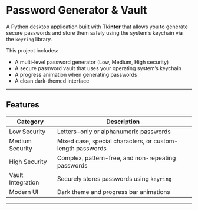 # Password Generator & Vault

A Python desktop application built with **Tkinter** that allows you to generate secure passwords and store them safely using the system’s keychain via the `keyring` library.

This project includes:
- A multi-level password generator (Low, Medium, High security)
- A secure password vault that uses your operating system’s keychain
- A progress animation when generating passwords
- A clean dark-themed interface

---

## Features

| Category | Description |
|-----------|--------------|
| Low Security | Letters-only or alphanumeric passwords |
| Medium Security | Mixed case, special characters, or custom-length passwords |
| High Security | Complex, pattern-free, and non-repeating passwords |
| Vault Integration | Securely stores passwords using `keyring` |
| Modern UI | Dark theme and progress bar animations |

---

